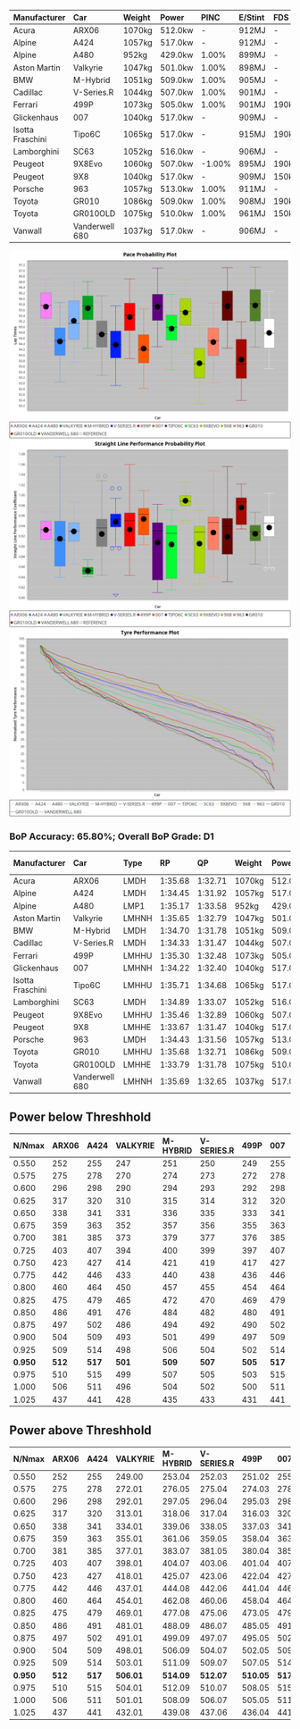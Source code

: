 | Manufacturer     | Car            | Weight | Power   | PINC    | E/Stint | FDS     |
|:-|:-|:-|:-|:-|:-|:-|
| Acura            | ARX06          | 1070kg | 512.0kw |    -    | 912MJ   |    -    |
| Alpine           | A424           | 1057kg | 517.0kw |    -    | 912MJ   |    -    |
| Alpine           | A480           | 952kg  | 429.0kw | 1.00%   | 899MJ   |    -    |
| Aston Martin     | Valkyrie       | 1047kg | 501.0kw | 1.00%   | 898MJ   |    -    |
| BMW              | M-Hybrid       | 1051kg | 509.0kw | 1.00%   | 905MJ   |    -    |
| Cadillac         | V-Series.R     | 1044kg | 507.0kw | 1.00%   | 901MJ   |    -    |
| Ferrari          | 499P           | 1073kg | 505.0kw | 1.00%   | 901MJ   | 190kph  |
| Glickenhaus      | 007            | 1040kg | 517.0kw |    -    | 909MJ   |    -    |
| Isotta Fraschini | Tipo6C         | 1065kg | 517.0kw |    -    | 915MJ   | 190kph  |
| Lamborghini      | SC63           | 1052kg | 516.0kw |    -    | 906MJ   |    -    |
| Peugeot          | 9X8Evo         | 1060kg | 507.0kw | -1.00%  | 895MJ   | 190kph  |
| Peugeot          | 9X8            | 1040kg | 517.0kw |    -    | 909MJ   | 150kph  |
| Porsche          | 963            | 1057kg | 513.0kw | 1.00%   | 911MJ   |    -    |
| Toyota           | GR010          | 1086kg | 509.0kw | 1.00%   | 908MJ   | 190kph  |
| Toyota           | GR010OLD       | 1075kg | 510.0kw | 1.00%   | 961MJ   | 150kph  |
| Vanwall          | Vanderwell 680 | 1037kg | 517.0kw |    -    | 906MJ   |    -    |

![PACECHART](./IMG/ACOMETHOD.png)
![STRAIGHTLINEPERFORMANCECHART](./IMG/ACOMETHOD_sp.png)
![TYREPERFORMANCECHART](./IMG/ACOMETHOD_tw.png)

### BoP Accuracy: 65.80%; Overall BoP Grade: D1
| Manufacturer     | Car            | Type  | RP      | QP      | Weight | Power¹  | Threshhold | PINC    | Power²   | E/Stint | AVG Vmax  | FDS     | RDLC | L/Stint | BOP-Grade | Model Accuracy | Model Points | Match% | SimDiff |
|:-|:-|:-|:-|:-|:-|:-|:-|:-|:-|:-|:-|:-|:-|:-|:-|:-|:-|:-|:-|
| Acura            | ARX06          | LMDH  | 1:35.68 | 1:32.71 | 1070kg | 512.0kw | 210.0kph   |    -    | 512.00kw |  912MJ  | 295.45kph |    -    | 1.00 | 40      | +E1       | 100.00%        | 996          | 57.08% | #       |
| Alpine           | A424           | LMDH  | 1:34.45 | 1:31.92 | 1057kg | 517.0kw | 210.0kph   |    -    | 517.00kw |  912MJ  | 293.87kph |    -    | 1.02 | 40      | -C1       | 98.94%         | 2047         | 75.80% | #       |
| Alpine           | A480           | LMP1  | 1:35.17 | 1:33.58 |  952kg | 429.0kw | 210.0kph   | 1.00%   | 433.30kw |  899MJ  | 293.99kph |    -    | 0.98 | 37      | +B1       | 92.36%         | 1643         | 89.88% | +0.48   |
| Aston Martin     | Valkyrie       | LMHNH | 1:35.65 | 1:32.79 | 1047kg | 501.0kw | 210.0kph   | 1.00%   | 506.00kw |  898MJ  | 282.94kph |    -    | 1.05 | 40      | +Ω1       | 100.00%        | 247          | 42.16% | #       |
| BMW              | M-Hybrid       | LMDH  | 1:34.70 | 1:31.78 | 1051kg | 509.0kw | 210.0kph   | 1.00%   | 514.10kw |  905MJ  | 296.15kph |    -    | 1.02 | 40      | -B1       | 98.84%         | 3070         | 89.83% | #       |
| Cadillac         | V-Series.R     | LMDH  | 1:34.33 | 1:31.47 | 1044kg | 507.0kw | 210.0kph   | 1.00%   | 512.10kw |  901MJ  | 298.10kph |    -    | 1.03 | 40      | -D1       | 98.94%         | 5427         | 69.47% | #       |
| Ferrari          | 499P           | LMHHU | 1:35.30 | 1:32.48 | 1073kg | 505.0kw | 210.0kph   | 1.00%   | 510.10kw |  901MJ  | 295.26kph | 190kph  | 1.03 | 40      | +B1       | 100.00%        | 6554         | 86.72% | #       |
| Glickenhaus      | 007            | LMHNH | 1:34.22 | 1:32.40 | 1040kg | 517.0kw | 210.0kph   |    -    | 517.00kw |  909MJ  | 300.87kph |    -    | 0.96 | 40      | -D2       | 93.90%         | 2170         | 64.85% | +2.19   |
| Isotta Fraschini | Tipo6C         | LMHHU | 1:35.71 | 1:34.68 | 1065kg | 517.0kw | 210.0kph   |    -    | 517.00kw |  915MJ  | 292.28kph | 190kph  | 1.06 | 40      | +Ω1       | 97.73%         | 129          | 33.35% | #       |
| Lamborghini      | SC63           | LMDH  | 1:34.89 | 1:33.07 | 1052kg | 516.0kw | 210.0kph   |    -    | 516.00kw |  906MJ  | 292.24kph |    -    | 1.05 | 40      | ~A1       | 100.00%        | 784          | 96.16% | #       |
| Peugeot          | 9X8Evo         | LMHHU | 1:35.46 | 1:32.89 | 1060kg | 507.0kw | 210.0kph   | -1.00%  | 501.90kw |  895MJ  | 305.07kph | 190kph  | 1.00 | 40      | +C2       | 100.00%        | 1457         | 74.97% | #       |
| Peugeot          | 9X8            | LMHHE | 1:33.67 | 1:31.47 | 1040kg | 517.0kw | 210.0kph   |    -    | 517.00kw |  909MJ  | 293.20kph | 150kph  | 1.04 | 40      | -Ω1       | 99.16%         | 4816         | 31.53% | +0.51   |
| Porsche          | 963            | LMDH  | 1:34.43 | 1:31.56 | 1057kg | 513.0kw | 210.0kph   | 1.00%   | 518.10kw |  911MJ  | 295.85kph |    -    | 1.02 | 40      | -C2       | 99.91%         | 14205        | 74.56% | #       |
| Toyota           | GR010          | LMHHU | 1:35.68 | 1:32.71 | 1086kg | 509.0kw | 210.0kph   | 1.00%   | 514.10kw |  908MJ  | 292.68kph | 190kph  | 1.02 | 40      | +E1       | 99.73%         | 4795         | 58.48% | #       |
| Toyota           | GR010OLD       | LMHHE | 1:33.79 | 1:31.78 | 1075kg | 510.0kw | 210.0kph   | 1.00%   | 515.10kw |  961MJ  | 302.22kph | 150kph  | 1.02 | 40      | -Ω1       | 94.52%         | 690          | 39.07% | +0.35   |
| Vanwall          | Vanderwell 680 | LMHNH | 1:35.69 | 1:32.65 | 1037kg | 517.0kw | 210.0kph   |    -    | 517.00kw |  906MJ  | 296.40kph |    -    | 1.01 | 40      | +D1       | 95.37%         | 639          | 68.90% | +0.84   |

## Power below Threshhold
| N/Nmax    | ARX06   | A424    | VALKYRIE | M-HYBRID | V-SERIES.R | 499P    | 007     | TIPO6C  | SC63    | 9X8EVO  | 9X8     | 963     | GR010   | GR010OLD | VANDERWELL 680 | ​     | RPM      | A480       |
|:-|:-|:-|:-|:-|:-|:-|:-|:-|:-|:-|:-|:-|:-|:-|:-|:-|:-|:-|
|  0.550    |  252    |  255    |  247     |  251     |  250       |  249    |  255    |  255    |  254    |  250    |  255    |  253    |  251    |  251     |  255           |  ​    |   --     |  0.00      |
|  0.575    |  275    |  278    |  270     |  274     |  273       |  272    |  278    |  278    |  277    |  273    |  278    |  276    |  274    |  274     |  278           |  ​    |   --     |  0.00      |
|  0.600    |  296    |  298    |  290     |  294     |  293       |  292    |  298    |  298    |  298    |  293    |  298    |  296    |  294    |  295     |  298           |  ​    |   --     |  0.00      |
|  0.625    |  317    |  320    |  310     |  315     |  314       |  312    |  320    |  320    |  319    |  314    |  320    |  317    |  315    |  316     |  320           |  ​    |   --     |  0.00      |
|  0.650    |  338    |  341    |  331     |  336     |  335       |  333    |  341    |  341    |  340    |  335    |  341    |  338    |  336    |  337     |  341           |  ​    |   --     |  0.00      |
|  0.675    |  359    |  363    |  352     |  357     |  356       |  355    |  363    |  363    |  362    |  356    |  363    |  360    |  357    |  358     |  363           |  ​    |   --     |  0.00      |
|  0.700    |  381    |  385    |  373     |  379     |  377       |  376    |  385    |  385    |  384    |  377    |  385    |  382    |  379    |  380     |  385           |  ​    |   --     |  0.00      |
|  0.725    |  403    |  407    |  394     |  400     |  399       |  397    |  407    |  407    |  406    |  399    |  407    |  403    |  400    |  401     |  407           |  ​    |   --     |  0.00      |
|  0.750    |  423    |  427    |  414     |  421     |  419       |  417    |  427    |  427    |  427    |  419    |  427    |  424    |  421    |  422     |  427           |  ​    |   --     |  0.00      |
|  0.775    |  442    |  446    |  433     |  440     |  438       |  436    |  446    |  446    |  446    |  438    |  446    |  443    |  440    |  441     |  446           |  ​    |  5000    |  253.06    |
|  0.800    |  460    |  464    |  450     |  457     |  455       |  454    |  464    |  464    |  463    |  455    |  464    |  461    |  457    |  458     |  464           |  ​    |  5500    |  299.07    |
|  0.825    |  475    |  479    |  465     |  472     |  470       |  469    |  479    |  479    |  478    |  470    |  479    |  476    |  472    |  473     |  479           |  ​    |  6000    |  334.08    |
|  0.850    |  486    |  491    |  476     |  484     |  482       |  480    |  491    |  491    |  490    |  482    |  491    |  487    |  484    |  485     |  491           |  ​    |  6500    |  377.09    |
|  0.875    |  497    |  502    |  486     |  494     |  492       |  490    |  502    |  502    |  501    |  492    |  502    |  498    |  494    |  495     |  502           |  ​    |  7000    |  421.10    |
|  0.900    |  504    |  509    |  493     |  501     |  499       |  497    |  509    |  509    |  508    |  499    |  509    |  505    |  501    |  502     |  509           |  ​    |  7500    |  432.10    |
|  0.925    |  509    |  514    |  498     |  506     |  504       |  502    |  514    |  514    |  513    |  504    |  514    |  510    |  506    |  507     |  514           |  ​    |  8000    |  428.10    |
| **0.950** | **512** | **517** | **501**  | **509**  | **507**    | **505** | **517** | **517** | **516** | **507** | **517** | **513** | **509** | **510**  | **517**        | **​** | **8500** | **431.10** |
|  0.975    |  510    |  515    |  499     |  507     |  505       |  503    |  515    |  515    |  514    |  505    |  515    |  511    |  507    |  508     |  515           |  ​    |  9000    |  216.05    |
|  1.000    |  506    |  511    |  496     |  504     |  502       |  500    |  511    |  511    |  510    |  502    |  511    |  507    |  504    |  505     |  511           |  ​    |   --     |  0.00      |
|  1.025    |  437    |  441    |  428     |  435     |  433       |  431    |  441    |  441    |  441    |  433    |  441    |  438    |  435    |  436     |  441           |  ​    |   --     |  0.00      |

## Power above Threshhold
| N/Nmax    | ARX06   | A424    | VALKYRIE   | M-HYBRID   | V-SERIES.R | 499P       | 007     | TIPO6C  | SC63    | 9X8EVO     | 9X8     | 963        | GR010      | GR010OLD   | VANDERWELL 680 | ​     | RPM      | A480       |
|:-|:-|:-|:-|:-|:-|:-|:-|:-|:-|:-|:-|:-|:-|:-|:-|:-|:-|:-|
|  0.550    |  252    |  255    |  249.00    |  253.04    |  252.03    |  251.02    |  255    |  255    |  254    |  247.46    |  255    |  255.06    |  253.04    |  254.05    |  255           |  ​    |   --     |  0.00      |
|  0.575    |  275    |  278    |  272.01    |  276.05    |  275.04    |  274.03    |  278    |  278    |  277    |  270.50    |  278    |  278.07    |  276.05    |  277.05    |  278           |  ​    |   --     |  0.00      |
|  0.600    |  296    |  298    |  292.01    |  297.05    |  296.04    |  295.03    |  298    |  298    |  298    |  290.54    |  298    |  299.08    |  297.05    |  297.06    |  298           |  ​    |   --     |  0.00      |
|  0.625    |  317    |  320    |  313.01    |  318.06    |  317.04    |  316.03    |  320    |  320    |  319    |  310.58    |  320    |  321.08    |  318.06    |  319.06    |  320           |  ​    |   --     |  0.00      |
|  0.650    |  338    |  341    |  334.01    |  339.06    |  338.05    |  337.03    |  341    |  341    |  340    |  331.61    |  341    |  342.09    |  339.06    |  340.07    |  341           |  ​    |   --     |  0.00      |
|  0.675    |  359    |  363    |  355.01    |  361.06    |  359.05    |  358.04    |  363    |  363    |  362    |  352.65    |  363    |  364.09    |  361.06    |  362.07    |  363           |  ​    |   --     |  0.00      |
|  0.700    |  381    |  385    |  377.01    |  383.07    |  381.05    |  380.04    |  385    |  385    |  384    |  373.69    |  385    |  386.10    |  383.07    |  383.07    |  385           |  ​    |   --     |  0.00      |
|  0.725    |  403    |  407    |  398.01    |  404.07    |  403.06    |  401.04    |  407    |  407    |  406    |  394.73    |  407    |  407.10    |  404.07    |  405.08    |  407           |  ​    |   --     |  0.00      |
|  0.750    |  423    |  427    |  418.01    |  425.07    |  423.06    |  422.04    |  427    |  427    |  427    |  414.77    |  427    |  428.11    |  425.07    |  426.08    |  427           |  ​    |   --     |  0.00      |
|  0.775    |  442    |  446    |  437.01    |  444.08    |  442.06    |  441.04    |  446    |  446    |  446    |  433.80    |  446    |  447.11    |  444.08    |  445.09    |  446           |  ​    |  5000    |  253.06    |
|  0.800    |  460    |  464    |  454.01    |  462.08    |  460.06    |  458.04    |  464    |  464    |  463    |  450.84    |  464    |  465.12    |  462.08    |  463.09    |  464           |  ​    |  5500    |  299.07    |
|  0.825    |  475    |  479    |  469.01    |  477.08    |  475.06    |  473.05    |  479    |  479    |  478    |  465.86    |  479    |  480.12    |  477.08    |  478.09    |  479           |  ​    |  6000    |  334.08    |
|  0.850    |  486    |  491    |  481.01    |  488.09    |  486.07    |  485.05    |  491    |  491    |  490    |  476.88    |  491    |  492.12    |  488.09    |  489.09    |  491           |  ​    |  6500    |  377.09    |
|  0.875    |  497    |  502    |  491.01    |  499.09    |  497.07    |  495.05    |  502    |  502    |  501    |  486.90    |  502    |  503.13    |  499.09    |  500.10    |  502           |  ​    |  7000    |  421.10    |
|  0.900    |  504    |  509    |  498.01    |  506.09    |  504.07    |  502.05    |  509    |  509    |  508    |  493.92    |  509    |  510.13    |  506.09    |  507.10    |  509           |  ​    |  7500    |  432.10    |
|  0.925    |  509    |  514    |  503.01    |  511.09    |  509.07    |  507.05    |  514    |  514    |  513    |  498.92    |  514    |  515.13    |  511.09    |  512.10    |  514           |  ​    |  8000    |  428.10    |
| **0.950** | **512** | **517** | **506.01** | **514.09** | **512.07** | **510.05** | **517** | **517** | **516** | **501.93** | **517** | **518.13** | **514.09** | **515.10** | **517**        | **​** | **8500** | **431.10** |
|  0.975    |  510    |  515    |  504.01    |  512.09    |  510.07    |  508.05    |  515    |  515    |  514    |  499.93    |  515    |  516.13    |  512.09    |  513.10    |  515           |  ​    |  9000    |  216.05    |
|  1.000    |  506    |  511    |  501.01    |  508.09    |  506.07    |  505.05    |  511    |  511    |  510    |  496.92    |  511    |  512.13    |  508.09    |  509.10    |  511           |  ​    |   --     |  0.00      |
|  1.025    |  437    |  441    |  432.01    |  439.08    |  437.06    |  436.04    |  441    |  441    |  441    |  428.79    |  441    |  442.11    |  439.08    |  440.09    |  441           |  ​    |   --     |  0.00      |
